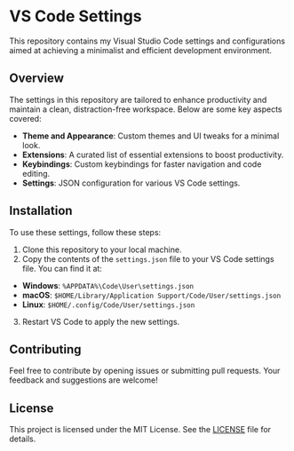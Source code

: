 # VS Code Settings

This repository contains my Visual Studio Code settings and configurations aimed at achieving a minimalist and efficient development environment.

## Overview

The settings in this repository are tailored to enhance productivity and maintain a clean, distraction-free workspace. Below are some key aspects covered:

- **Theme and Appearance**: Custom themes and UI tweaks for a minimal look.
- **Extensions**: A curated list of essential extensions to boost productivity.
- **Keybindings**: Custom keybindings for faster navigation and code editing.
- **Settings**: JSON configuration for various VS Code settings.

## Installation

To use these settings, follow these steps:

1. Clone this repository to your local machine.
2. Copy the contents of the `settings.json` file to your VS Code settings file. You can find it at:
  - **Windows**: `%APPDATA%\Code\User\settings.json`
  - **macOS**: `$HOME/Library/Application Support/Code/User/settings.json`
  - **Linux**: `$HOME/.config/Code/User/settings.json`
3. Restart VS Code to apply the new settings.

## Contributing

Feel free to contribute by opening issues or submitting pull requests. Your feedback and suggestions are welcome!

## License

This project is licensed under the MIT License. See the [LICENSE](LICENSE) file for details.

